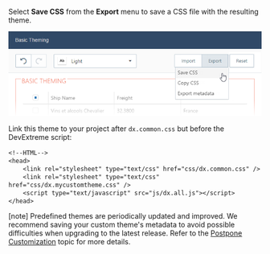 Select **Save CSS** from the **Export** menu to save a CSS file with the resulting theme.

![DevExtreme HTML5 JavaScript Theme Builder Import Metadata](/images/PhoneJS/save_css_button.png)

Link this theme to your project after `dx.common.css` but before the DevExtreme script:

    <!--HTML-->
    <head>
        <link rel="stylesheet" type="text/css" href="css/dx.common.css" />
        <link rel="stylesheet" type="text/css" href="css/dx.mycustomtheme.css" />
        <script type="text/javascript" src="js/dx.all.js"></script>
    </head>

[note] Predefined themes are periodically updated and improved. We recommend saving your custom theme's metadata to avoid possible difficulties when upgrading to the latest release. Refer to the [Postpone Customization](/concepts/60%20Themes/20%20Theme%20Builder/30%20Postpone%20Customization.md '/Documentation/Guide/Themes/Theme_Builder/#Postpone_Customization') topic for more details.
